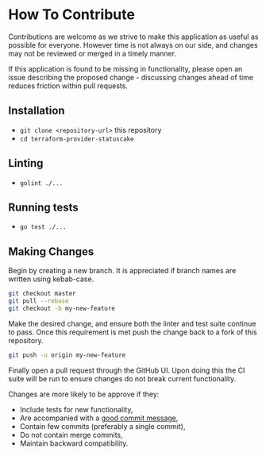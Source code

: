 # How To Contribute

Contributions are welcome as we strive to make this application as useful as
possible for everyone. However time is not always on our side, and changes may
not be reviewed or merged in a timely manner.

If this application is found to be missing in functionality, please open an
issue describing the proposed change - discussing changes ahead of time reduces
friction within pull requests.

## Installation

* `git clone <repository-url>` this repository
* `cd terraform-provider-statuscake`

## Linting

* `golint ./...`

## Running tests

* `go test ./...`

## Making Changes

Begin by creating a new branch. It is appreciated if branch names are written
using kebab-case.

```bash
git checkout master
git pull --rebase
git checkout -b my-new-feature
```

Make the desired change, and ensure both the linter and test suite continue to
pass. Once this requirement is met push the change back to a fork of this
repository.

```bash
git push -u origin my-new-feature
```

Finally open a pull request through the GitHub UI. Upon doing this the CI suite
will be run to ensure changes do not break current functionality.

Changes are more likely to be approve if they:

- Include tests for new functionality,
- Are accompanied with a [good commit message](http://tbaggery.com/2008/04/19/a-note-about-git-commit-messages.html),
- Contain few commits (preferably a single commit),
- Do not contain merge commits,
- Maintain backward compatibility.
